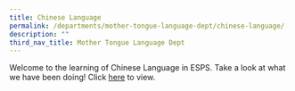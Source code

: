 ```yaml
---
title: Chinese Language
permalink: /departments/mother-tongue-language-dept/chinese-language/
description: ""
third_nav_title: Mother Tongue Language Dept
---
```

Welcome to the learning of Chinese Language in ESPS. Take a look at what we have been doing!
Click [here](https://sites.google.com/moe.edu.sg/esps-chinese-language/home) to view.